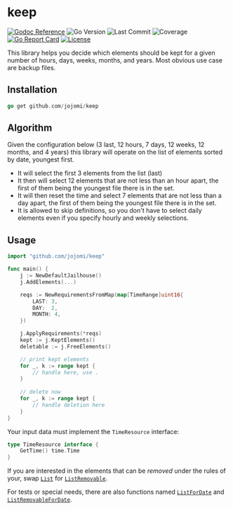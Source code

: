 # keep

[![Godoc Reference](https://godoc.org/github.com/jojomi/keep?status.svg)](http://godoc.org/github.com/jojomi/keep)
![Go Version](https://img.shields.io/github/go-mod/go-version/jojomi/keep)
![Last Commit](https://img.shields.io/github/last-commit/jojomi/keep)
![Coverage](https://img.shields.io/badge/Coverage-91.8%25-brightgreen)
[![Go Report Card](https://goreportcard.com/badge/jojomi/keep)](https://goreportcard.com/report/jojomi/keep)
[![License](https://img.shields.io/badge/License-MIT-orange.svg)](https://github.com/jojomi/keep/blob/master/LICENSE)

This library helps you decide which elements should be kept for a given number of hours, days, weeks, months, and years.
Most obvious use case are backup files.

## Installation

``` go
go get github.com/jojomi/keep
```

## Algorithm

Given the configuration below (3 last, 12 hours, 7 days, 12 weeks, 12 months, and 4 years) this library will operate on the list of elements sorted by date, youngest first.
* It will select the first 3 elements from the list (last)
* It then will select 12 elements that are not less than an hour apart, the first of them being the youngest file there is in the set.
* It will then reset the time and select 7 elements that are not less than a day apart, the first of them being the youngest file there is in the set.
* It is allowed to skip definitions, so you don't have to select daily elements even if you specify hourly and weekly selections.

## Usage

``` go
import "github.com/jojomi/keep"

func main() {
    j := NewDefaultJailhouse()
    j.AddElements(...)

    reqs := NewRequirementsFromMap(map[TimeRange]uint16{
        LAST: 3,
        DAY:  2,
        MONTH: 4,
    })

    j.ApplyRequirements(*reqs)
    kept := j.KeptElements()
    deletable := j.FreeElements()

    // print kept elements
    for _, k := range kept {
        // handle here, use .
    }
	
    // delete now
    for _, k := range kept {
        // handle deletion here
    }
}
```

Your input data must implement the `TimeResource` interface:

``` go 
type TimeResource interface {
	GetTime() time.Time
}
```

If you are interested in the elements that can be _removed_ under the rules of your, swap [`List`](https://pkg.go.dev/github.com/jojomi/keep#List) for [`ListRemovable`](https://pkg.go.dev/github.com/jojomi/keep#ListRemovable).

For tests or special needs, there are also functions named [`ListForDate`](https://pkg.go.dev/github.com/jojomi/keep#ListForDate) and [`ListRemovableForDate`](https://pkg.go.dev/github.com/jojomi/keep#ListRemovableForDate).